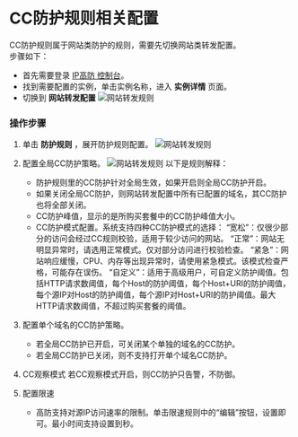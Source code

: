 # CC防护规则相关配置
CC防护规则属于网站类防护的规则，需要先切换网站类转发配置。</BR>
步骤如下：

   - 首先需要登录 [IP高防 控制台](https://ip-anti-console.jdcloud.com/instancelist)。
   - 找到需要配置的实例，单击实例名称，进入 **实例详情** 页面。
   - 切换到 **网站转发配置** 
      ![网站转发规则](https://github.com/jdcloudcom/cn/blob/edit/image/Advanced%20Anti-DDoS/web-rule%2002.png)

### 操作步骤

1. 单击 **防护规则** ，展开防护规则配置。
![网站转发规则](https://github.com/jdcloudcom/cn/blob/edit/image/Advanced%20Anti-DDoS/web-rule%2004.png)

2. 配置全局CC防护策略。
![网站转发规则](https://github.com/jdcloudcom/cn/blob/edit/image/Advanced%20Anti-DDoS/CC%20rules%2001.png)
以下是规则解释：

    - 防护规则里的CC防护针对全局生效，如果开启则全局CC防护开启。
    - 如果关闭全局CC防护，则网站转发配置中所有已配置的域名，其CC防护也将全部关闭。
    - CC防护峰值，显示的是所购买套餐中的CC防护峰值大小。
    - CC防护模式配置。系统支持四种CC防护模式的选择：
     “宽松”：仅很少部分的访问会经过CC规则校验，适用于较少访问的网站。
     “正常”：网站无明显异常时，请选用正常模式。仅对部分访问进行校验检查。
     “紧急”：网站响应缓慢，CPU、内存等出现异常时，请使用紧急模式。该模式检查严格，可能存在误伤。
     “自定义”：适用于高级用户，可自定义防护阈值。包括HTTP请求数阈值，每个Host的防护阈值，每个Host+URI的防护阈值，每个源IP对Host的防护阈值，每个源IP对Host+URI的防护阈值。最大HTTP请求数阈值，不超过购买套餐的阈值。

3. 配置单个域名的CC防护策略。

    - 若全局CC防护已开启，可关闭某个单独的域名的CC防护。
    - 若全局CC防护已关闭，则不支持打开单个域名CC防护。

4. CC观察模式
若CC观察模式开启，则CC防护只告警，不防御。

5. 配置限速

    - 高防支持对源IP访问速率的限制。单击限速规则中的“编辑”按钮，设置即可。最小时间支持设置到秒。
 
